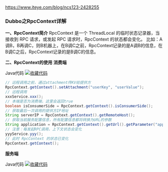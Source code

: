 https://www.iteye.com/blog/ncs123-2428255

### Dubbo之RpcContext详解

**一、RpcContext简介**
  RpcContext 是一个 ThreadLocal 的临时状态记录器，当接收到 RPC 请求，或发起 RPC 请求时，RpcContext 的状态都会变化。
  比如：A调B，B再调C，则B机器上，在B调C之前，RpcContext记录的是A调B的信息，在B调C之后，RpcContext记录的是B调C的信息。

**二、RpcContext的使用**
  **消费端**

Java代码 [![收藏代码](https://www.iteye.com/images/icon_star.png)](javascript:void())

```java
// 远程调用之前，通过attachment传KV给提供方  
RpcContext.getContext().setAttachment("userKey", "userValue");  
// 远程调用  
xxxService.xxx();  
// 本端是否为消费端，这里会返回true  
boolean isConsumerSide = RpcContext.getContext().isConsumerSide();  
// 获取最后一次调用的提供方IP地址  
String serverIP = RpcContext.getContext().getRemoteHost();  
// 获取当前服务配置信息，所有配置信息都将转换为URL的参数  
String application = RpcContext.getContext().getUrl().getParameter("application");  
// 注意：每发起RPC调用，上下文状态会变化  
yyyService.yyy();  
// 此时 RpcContext 的状态已变化   
RpcContext.getContext();    
```

  **服务端**

Java代码 [![收藏代码](https://www.iteye.com/images/icon_star.png)](javascript:void())